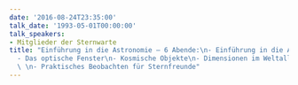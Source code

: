 ```yaml
---
date: '2016-08-24T23:35:00'
talk_date: '1993-05-01T00:00:00'
talk_speakers:
- Mitglieder der Sternwarte
title: "Einführung in die Astronomie – 6 Abende:\n- Einführung in die Astronomie\n\
  - Das optische Fenster\n- Kosmische Objekte\n- Dimensionen im Weltall\n- Radioastronomie\
  \ \n- Praktisches Beobachten für Sternfreunde"
---
```

